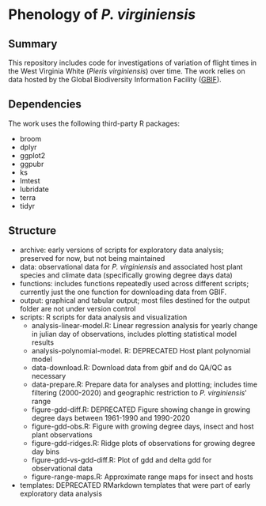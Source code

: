 # Phenology of _P. virginiensis_

## Summary

This repository includes code for investigations of variation of flight times 
in the West Virginia White (_Pieris virginiensis_) over time. The work relies 
on data hosted by the Global Biodiversity Information Facility 
([GBIF](https://gbif.org)).

## Dependencies

The work uses the following third-party R packages:

+ broom
+ dplyr
+ ggplot2
+ ggpubr
+ ks
+ lmtest
+ lubridate
+ terra
+ tidyr

## Structure

+ archive: early versions of scripts for exploratory data analysis; preserved 
for now, but not being maintained
+ data: observational data for _P. virginiensis_ and associated host plant 
species and climate data (specifically growing degree days data)
+ functions: includes functions repeatedly used across different scripts; 
currently just the one function for downloading data from GBIF.
+ output: graphical and tabular output; most files destined for the output 
folder are not under version control
+ scripts: R scripts for data analysis and visualization
  + analysis-linear-model.R: Linear regression analysis for yearly change in
  julian day of observations, includes plotting statistical model results
  + analysis-polynomial-model. R: DEPRECATED Host plant polynomial model
  + data-download.R: Download data from gbif and do QA/QC as necessary
  + data-prepare.R: Prepare data for analyses and plotting; includes time 
  filtering (2000-2020) and geographic restriction to _P. virginiensis_' range
  + figure-gdd-diff.R: DEPRECATED Figure showing change in growing degree days
  between 1961-1990 and 1990-2020
  + figure-gdd-obs.R: Figure with growing degree days, insect and host plant
  observations
  + figure-gdd-ridges.R: Ridge plots of observations for growing degree day 
  bins
  + figure-gdd-vs-gdd-diff.R: Plot of gdd and delta gdd for observational data
  + figure-range-maps.R: Approximate range maps for insect and hosts
+ templates: DEPRECATED RMarkdown templates that were part of early exploratory 
data analysis